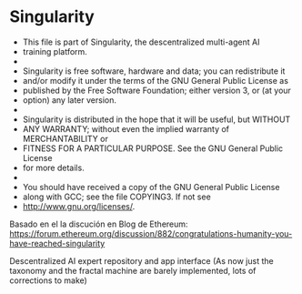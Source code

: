 ﻿Singularity 
===========

 *    This file is part of Singularity, the descentralized multi-agent AI 
 *    training platform.
 * 
 *    Singularity is free software, hardware and data; you can redistribute it 
 *    and/or modify it under the terms of the GNU General Public License as 
 *    published by the Free Software Foundation; either version 3, or (at your 
 *    option) any later version.
 * 
 *    Singularity is distributed in the hope that it will be useful, but WITHOUT
 *    ANY WARRANTY; without even the implied warranty of MERCHANTABILITY or
 *    FITNESS FOR A PARTICULAR PURPOSE.  See the GNU General Public License
 *    for more details.
 * 
 *    You should have received a copy of the GNU General Public License
 *    along with GCC; see the file COPYING3.  If not see
 *    <http://www.gnu.org/licenses/>. 

Basado en el la discución en Blog de Ethereum:
https://forum.ethereum.org/discussion/882/congratulations-humanity-you-have-reached-singularity

Descentralized AI expert repository and app interface (As now just the taxonomy and the fractal machine are barely implemented, lots of corrections to make)
 
